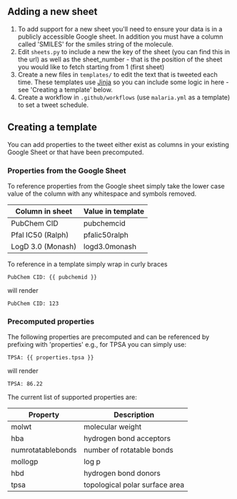 ## Adding a new sheet

1. To add support for a new sheet you'll need to ensure your data is in a publicly accessible Google sheet. In addition you must have a column called 'SMILES' for the smiles string of the molecule.
2. Edit `sheets.py` to include a new the key of the sheet (you can find this in the url) as well as the sheet_number - that is the position of the sheet you would like to fetch starting from 1 (first sheet)
3. Create a new files in `templates/` to edit the text that is tweeted each time. These templates use [Jinja](https://jinja.palletsprojects.com/en/3.0.x/) so you can include some logic in here - see 'Creating a template' below.
4. Create a workflow in `.github/workflows` (use `malaria.yml` as a template) to set a tweet schedule.


## Creating a template

You can add properties to the tweet either exist as columns in your existing Google Sheet or that have been precomputed.

### Properties from the Google Sheet

To reference properties from the Google sheet simply take the lower case value of the column with any whitespace and symbols removed.

| Column in sheet  | Value in template |
| ------------- | ------------- |
| PubChem CID  | pubchemcid  |
| Pfal IC50 (Ralph)  | pfalic50ralph  |
| LogD 3.0 (Monash) | logd3.0monash |

To reference in a template simply wrap in curly braces

```
PubChem CID: {{ pubchemid }}
```
will render
```
PubChem CID: 123
```

### Precomputed properties

The following properties are precomputed and can be referenced by prefixing with 'properties' e.g., for TPSA you can simply use:

```
TPSA: {{ properties.tpsa }}
```
will render
```
TPSA: 86.22
```

The current list of supported properties are:

| Property | Description |
| ------------- | ------------- |
| molwt | molecular weight |
| hba | hydrogen bond acceptors |
| numrotatablebonds | number of rotatable bonds |
| mollogp | log p |
| hbd | hydrogen bond donors |
| tpsa | topological polar surface area |


